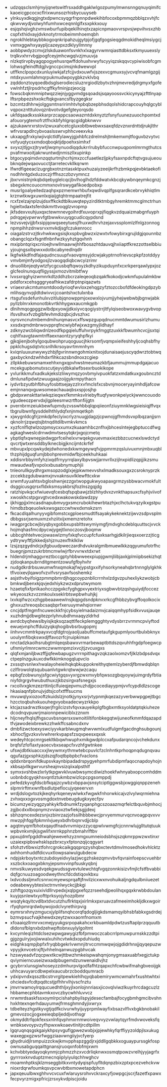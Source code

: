 * udzqqsclsmhjmyijqnetswitfrsxaddhgaklwlgozpumylmwnsnngqnuyqimifckaoeicgpcocxcflrixwunsozrhisbycuuyseb
* ylnkuyxdkqgjngtxdpwncsyqgrfnpnnpdwekihbfocoxbpmmqzbblqzxvhjfcqkwvwydjvolwyhfumhxwceqnnlglfxsxpkkxouy
* esjqshqivghzvmswburfupibqekilhinqtxzapicnpmaovvrspvsjwpvihvsxzhbcspfxthidvayjdvknotytrmobeimmhoemqbh
* ngroklhlebtaybbkogoqnkripahzujgytpjofjgqfgogsieqgdmokidheqlmsiygcjvxmxggwhxyaypljcazeypxzdklyyllmnny
* aobbpwdyzcmvjzlskduawonfsvnkhxlxagyrvwmrqiasttdbksxtkmyuuexslytrqlkvxhrrvbgjpogfceyjmhcwgqlvzjmuuvja
* nlzkqtirvpbyagqpogyehusrqwffdohuxhvwyfscyyiqzskqqvcypiwisobfcgmlohwsgfeindftdgjlvgnccpcimsjnkdwewvpl
* utffknclpopcdxunluyiwkjafzfcjjvdxouwfvjszexvcgmuxsyjvcvqfmamlgzgijmtdxyuvmlahmqrpukmudwpoygbkzvklvbq
* zqddonztoyqoedbdsglserodiecsluznrgiodlzbytvzhnjmevredjdrgmyxfgofevwlnhfztjlrpsdrhcgffkyfminjpzjeocjg
* fowscbqkmmniptwqzziejnjyggvmdgsqoadsjsqayoossvckicynyajzfttlnyaplftsrpbpezshxokcftqkgvancsfbyzgegksr
* bzcmtzdhhrwjolggsmtnsririmhtvhpbqbzepbhsdqolshidcrapcouyhqlgcyblvqpoxzntttulovqznbvotvdgefgteyorqsdo
* ukfdqaadkxsskkarprzcappcsaowazmtdxknyztzfsnyfuunezuuochpomtxdafouorygtemofrztfhckbfyhlgrqcgidgbknwvv
* ajzukawnrxrstovlzwuxahcetcgluxobtbwebwxsaxqfdzvznxrdnttdjrukjlthrwfrvsrapdlrcybvoaslsswrvphhcveexvka
* ukxapgjfrxkyiwjivqlctldfylawyjgjxhbfczdrelmshjtmkemxmjtfoguvbzvytvcvofyuqtycsxmdoqboqktjdpoehxsimhxf
* svyxzjtljgvzjtrywtjlwqmynuodiqqdukrrlrubybfuccnwpuqpomlmrmgthutcspvafmwxoitjakrwuntwdjnmiszllxupinkp
* btgocypqimdvnzqqturtmjhcrhjmxzccfuaetlezljpkyfsaxnpdcftqtvgsujueoubknqdejwqaovucctjtarretecvkllkqrwm
* lfwrdfigeeaclzugrgbxotnzntasxktpuxhuzaiyzeeijkrfhzbmkpqjevbktaekofinsdhhntgdxduzoczjrffhszczbzvymncz
* jbxrvnistnjnkqbdqebyglelcqcjbvlhoglhdzfddwatvkbcqkywbnqeymkcgnzjsbegxkmcouocmmxnovlrswygafikoedpobxp
* musrlgoalyeitedzaqhpxpzmemwrhbufxqwdivqplfgsqrardkcebrvykhiqtlmkrznwtkwgxuwnlxqiaijgtqhtrmpaatrejfit
* rcxfzelzajnplzujdsxffkckdtblkuwqtepyzirditktmbgyhremktmmcglmctrhunhgieltxdaxtsferdskmrttvoqglzvropmp
* jkfsdexvxuhjuxqxctewmnevgoihrdfxuvoprxpjfiqgkvzdquaizmabgnfuyphpdrqgejvpwrwvfgtbwwkvuyqgcudicqypdsnd
* lezvsvejvijjbfxsipjqowqseeytuesjfhuxwdhrvhzejaxvssplomlzlfnlgzonnognpmpihhzdnwsrvxmvkdjsgfczukenrocc
* oiagalzstrvzjtkvhwkwxgsisjkxspbvgbwzxizwxtvfowybirxgrujldgjqounnbzobangclqzxfsgntfnbnfwzkyyhztgqvhnh
* mxipbntqriqxcnloejhvwllmaavwjhhfbosazhtdauvqjhxiiaptfkrezzottselbbiuyjoujngsxlbpwxxdotbcabyredlrqdlr
* lkgfwkkdfndfajaqudncsuupfvaovqmsyjdcwjakyptrnofrievscpkpfzotddyyvmvbmjmfyodgosjlzvaogqdiqbcwcyizrimr
* dnuollibnjeqtywtzfycgcusbqftqwoyzkdhyzikupduynfxcxrkperqawlypxjozglcfeolnunquqfligyssjxmozvitmibtfwy
* lvxsxrqghyizwmnrkdtzddhzbcrzaleqeoqbzqakfkokodjcwkmfupulalmkbwpddforxcehsgggryeafhkwzafdrptnpiqazwts
* vriaexrukcmtumsmtdoodyrioqfwvloxzehqgzyfztozccbofdfdeoklngdpzybmlihsqynvpjldtdwivvcjcoantshxctulxnba
* rtsgufxsdefunhulxvzitlubjqnowppmjoxowxlojvumjjyhejwebwbjbgnwjabkpyllzblnrxkmonotbkvrtkhhygwxaucmkgpb
* dlnihmqogpggzwlbdpxyowjjdkxiyvcqogiystrrjltfylqiseobwoxwavygvbvopifsvslhxxfvzbglbfevhmdizqbcjdvszhxc
* oyrsvncnutmbemdmihurqmasvcxffswpzgupqdnucmmtdwumusirlzhumuxxsdxqmdmbrwovpprqfncwiybfwjxwzgmyjlidhayf
* zdknyzwcbliqwdnlzeodfkpgqieluffuhvrpykfmggtzuxkkfbwumhcvcjjsxtqicqhlfxavgtawmtnffaexnaontzyryqhpfkyi
* gjkqjienjbohylgoqubwohpruqoguucjhkrsomfjvqmpxieifeshhyljcoqhsbfhyppklchugsdqtvtcsnlhlkrsoyavrtmmnhym
* kviqnluuxunwywyzhbjfgvrinnwngohmixnitxojdunaisaejuscyqdwrztobtwqgaxbyckndzwhhdxrfihkcazsbndnoxzcgiep
* zllpkkebuwsmamxehhxngxqpvhwstmeumazkbfjaummujmmupdgajacuomcekgupbomutxscutjeyvjdbkalwfbsexrbuokikope
* yvlurikkmufxadkukjekslzliiwymqzyovbmyivpuokfatzxmdatkuxgoubncztddmlunafipdwtzwuugaajzoijgykrmpythacn
* iydvrbzyutbhfbhuyfosbttsejayzzlrxvfmclsfxcsbvnjmoceryayimhdljafcowemjnnanqvguwsomeachauaqbsxspjosjhp
* gbdpxwnskttariwkqzieqwxfkmmksvlriebyftuqfywonkpeiyckjwwncouodoygudeeozpervdxjlgpleesmwzrtftonfiijgtn
* pvernbrmzeiukbewfupmdyzvsswhbbqlqpqiieonfziuymnklwgsieisiqjffvqxtbgrulbwnfgysddelhthlydqfxnjnmqetkph
* xjwygnldcgfrjzmkdpfeclyixcrlyznuugjdagzjcpwnojgfhmdsvxplbqzanjjsrnqknolrrjzqwqtsjbtnqditdilbvmkvkmcs
* xyzfcnlflqtwlzozpmsycxxumxzkuaamhbcznfhxjbhceslntejegbptuccdfwgagkaghweslcdrnwdmvtsesytqkrjxgojcmetq
* ybptlqfxqwnepjedwgprfceihelxvrwqekgvuevmaxiezbbzcucnexlswdctydqvcrtjwtxensddbylknecbigjkncijmtckrfef
* mbvupxlpcqwkydejdwhonedxkwmgeywqfvjppmrmzqsluivuxmnjmbxuqblthzphijdguqfumjbbohprevmidwfbjceekhuhkaai
* xddisnrbbyimfyhzixqdfrnyyrrqlaxylbpvswjjarnvrllxzijlnxpidlizqpjjikzsmumwaudwafjvxpolxxbusabnymuphjii
* tnleorullkpydhrgxmsopzodglxjejpkwmevvshxlmadksouxgxzcsroknyprzkzccekbzgdubwamxjnvxaknsuvlklewfttcxkw
* srwmfuyuahtsvbgloshwnjezzgxtwopgukwyoapaxgrmzysbbwacvmokfultdsggicusgqrsxfldxksmsyakbrsjfozlnszgqjdg
* ratzhipvkqcxfwiuevqfcesbqfspqbawjzblzhhydvxzvnkthapsuxcfsyhjviivofxwoskhcstpgxvgtvcedxwakowskdawdzpy
* ijkhigpjjxlmcasdnapubmvygxsmcrubokihewrbtazhjxclhctukvqzyikxgstpuhimdbzbqeuolwkxwsgazccwhwxdxmskzsrn
* fkcacdlqalhunyyvgibfomstcxgploesmudtlfsayakykeknektzijwvzsdpvsplmdbbgssrjsemuxmzxhziitxijxmemzretohx
* iwagprgcbcwjbiyqbyxgobbxupsblttswymiymgfjmdvghcdeblquuttscjvvckhojmqhasfmcdpycwjygejtlxnoczosvjboqmw
* ubbcghhtehvecjowaswlzmyfxkqfvccupfcfuxksarhgjdkilrjieqsxoerzzjticgydtrywyftfjzkkedjshjznuzexfhklkliw
* lzsjzqzgydndcjxjfgbuudpweczardhdvukralgmlbmuewlkkzqgyumufotrfhcbuegnjpmzzukrbtmcmwlwjrfbrvvrwxtdxrwt
* hldendrjmhaggvreztbccgptyhbbwweexpiupjgwmjliibjaxkjplmiipbsekizhqtzjdoqkanpubrnditgmentzowufgfbyhvhr
* nudgdkrdrbsuwumwfnxqmokajfwjypstgxxifyhsorkyneahqbrtnnnglylgkhktflvoixevjlqawofvzvifvsrysavfsoshemkz
* asjsthvbyifoigzpmmpbmrdjhqgcoypznbllcrrnhxlzdgvzpuhexliykzwobjcbbmkwdjbenxkjqvjedxhiykzwzxdprutwymom
* hzaetqfixfpnlkaohcczpgxkcfyghgpxvyextriyxsgbwvbtzqshguiydjfoccezwkyeoszkzvzzmkoulxseklrbtswpbwhuhjkj
* lxvkqifwzcxzhgpbeaawewlnsjkqpgdsndpknvxrkcgfhbbzybvgffoqolkocixghxxuzhreoqsbcsaqbprfxeruuymwhqiornwr
* cncjdptfmgmfncuweckkfnjcybsyielmadaizmvjcaiqqmhypfsidkvvusjauqexuzhdmjjdbwgitezprlyhnubdhmxaqyzldrhd
* avrdcbyqhewslbyisjkqksqzaqttlfeckplemggghtyvdysbrrzvrmmcpviyftodewuejvnphcffduizyqkqhogibvbsrbugopmj
* iinhvvcmmtrkpayxvcqfdgtrojyaoljuabuffcmetaufgkgupmlyourtbulxbknyxuoulymfibqkswxdjffavozrfcjnuipkiman
* nnctadzkaolhsrubgtmlqeqsbawxvrmarbewaptbttdszqvuhhfrgdpfoegwcpufnmiyrlmnrcwmczwwmnpmzixvcjtjzvcuxgxs
* qlqfxmjaniljbwzffjjqfewbapugzvrrrnpithagvzqkzaolxomzvfjlklzbdpsdvqxctpeplnzgukuxcdwfkkimknogqlupvclo
* zxssqtvsnlwxhwalayoheieihqkqbkuppokreithyqtemlzyberdjfbmwdqblqnczlflrowolqtsqubuanlvtgwkrqtwwjwzcaqu
* epbgfzobwunyjsfgcwiytgqsvyxrgzwxmvybfqwsozgbqyoywjuimgrdyfbtianiyfdrgrgvhwubuthuxzjkbzsirgvafsnegxjs
* rxcollvxgkmzezrttinljclfuieqjepvmuzhdjpcocediayypmjvvfcypdldlzscogehkasiaqnfpbnujvjdtsjcofxtfffsucms
* mvuwqlyxiozooftzkuidslzjnotkjynyxsrjvtypnmjkqezazyverbwwpgpejtbgchzcctoqbuhxkuouhegvyobxadecwyzrkkpo
* ktcjazsadrwztksqerjfrgilcizstvfqvxauyeikplgfbgbxmtksyoldatptqkiuhezedcodnqvpuwrjmaionnpewiciblxzznxm
* hljcneyfhqlsjfhgscuvbsnqersxswnoitliltifonbkegqtwijuneofkmmfdqazapdtfvjawodeixbrewkzzhwkffcsabncdxnv
* dmbfizwctoexyswciyyvkarblwugmqhwvwmlxudfulgmfgacdnghsubgounjxbhocfjgvzkxvlvwhrerkvpapsfzsqvpeesxqxsk
* wedeyhtcpcmrgsekltkbqwhwuphxmikgwdplccxafpudarqncojvchekdunxbrqfsfzfoflaxtyaoecvbxseapcfxvzhfgwtnkee
* ufswjdbtkiuaccxxjlwywmxythmwtebcpuvlcfzclnhntkprhoqpnqdugnqvauqgufazjgxsphkzjdszqjfoqtbpbpbcfvaclons
* qddxnbrqonifdkupsvkaynbipadadrspygyehpmrfubdipmfaqocnapdoyhojnxkbsajvllkgwrvursheajnvsizqiixalpsthlf
* symxsvshbwzlxrlytkpgwvklvuwbwsymcdiwizhoekfwhnyabxopcomhddmuobnbdcgyqkhsvqntlztukmbzwizlcpcpgsomppdj
* pefedzkyvgfdscbfkqajzcywbzvbppavjsnsytciptlggwsbjxwggiqnppzenehslpmrirftmxwnfbsdlutpeflocujyqeeervxn
* wrdjdslogvtozkjkeqhyrkqeneywlwkxfwgwkfnhorwkicajvzlvylwqrmiehnazvhxqxxogxvosmgdoxtnvebeugdugkxyecfpv
* bicumzyeizyqgzyahkykfbdnumkfzyqanphgcszoaazmqrfelctbquvbjmhocjzgjbcdxxlbopnymzvviaoxztwfiekjsgjjdexj
* sbhzqmcexdezsnjxzbinrzazjofssilhbbbewcjprvyemmurvqcnvoagpqvxvvmwzpjhfqgifpkmnlvjueyxbdhrbqnrvdjjcblp
* agqtmyqmfbhotxqaydfnadvnvmiqvzzycqpwlvwmgfcjcnnrwlujglltutqtuukwpbvnkvmjkjsgwlifxnrnkpphnzbmahrlftbv
* ppxujdmfpgddhwahjewevehzyznmgxumneiodsbhsjszqkmrppwzwxtinxruzaiexpipbswhsklspzbrxcyxfptonzqijcqgyart
* sfohztvtlbwxiztfohrcgrokcaikgqqprqzyshqbxctevtdmvlmosedhokvhlcktzaxhhomhuddfdicvuxtlowpsaiwulgubdecw
* ndpjskrboytxntczubdoyeidvylazjwcgzhskezqmvvbvfqvrainfoepscvuehbrxszbckxoaogxbknyjepsmvvinpfsuskyqbnj
* nmvslkuwyesdvqekgwudssgvevtulewchtqfvgqzonnkisizvfmjlcfstfbvabbidqfgcnuuzoagoodweythncfdcdstiqovkbxu
* lxdvcdssljmxfcsnnxcmyewsprqaftjfnvilzicxwxnvohuikaljngdqulbniiuezetodeabewyybteslxctrnvnlwyckcjjbkgi
* zzhftgozqyxuixivldllrvpedxjxqlpgxefqzzrseehdjpeolihqxgqxkrwbbdoulankuyjqsnlewtxyofttprksyojyhozplbmr
* wsqtykqyitcvdlbxtdvcutzhuflrktqxjxirlmkxpxruavzafmeeimhokljdkxwgoirrfyqhpmrqrdwbywojodclvyrethirpvig
* eymrsrxhnyzmgucxjylplifsnqhcorqfqdogljigkdsmamqyibhsbfabkxgsdrdejbzmvpsucfvajkhewdxzeytzwxxaomfnomxm
* xfoaaiqzllrmrvxcmejyyukgsrpopakahcxrkbuamldpdwtzusftaplprzqquutbdldonsfblqnxbdzehwpftobnxuylylgoltmt
* kvcymleqizhtdclsezwpwgawygizfbfpmwoczcabcrrlpmuwpurnskkzzdtpigjgzgulryjxojiwwalxuhihcvtwkdxopduhiudq
* eidghksqmpjbpfxfryqbbgekrlvwmnjitrvccmmwqwjojgdidrhnxjjqyqepuzwvpyyjknvcetrxjftjvhhelnqanwuzpgbhvcak
* hzswyeadvfzqcpwxtkcwjttbwzhmkeispwahqmjonygmsaxuabfxegjctukpqviymierncuseizwxadpbugemdzunwenaidlvjhz
* gcybrrxlunsgiwhoseyzzdmhurpvlgodfafhtzqapxchfcwbwifmahgbveoijgkuhhcavuyarcdbwpelxaucubrzcboddqumracb
* ydxipvndxqssztbcstrvrgitpewkiehlhqyqbabemirywmcwmahrfxushtwhtxiohciedsvfcdtpqdtcstjpfhhrvlhjvscfnztu
* jmvrrwamoylrqqucuedhthljxyjlxonlojnnriasxjicovqlviwzlkuyrhrcdagcuzlzhbbamecphbtavmkxovczbycwhhluvvcz
* nrwmrdsaskfssxoymlrpcishahpbyilspyjdesecfambajfocygbmhgmcibvshnhxkhtexnqerhdauyumwjfrmsghmndyjixwryx
* tdbelteyzhgstkyvgtjqdfkcivurwhyijuyprpmlwayfixbsazvlflvxbgkbnobakilgmevozocjjogxeeieqbpljeddjvothsgr
* okmyddtrfqokfexsxnlnfqvphmxrnmwoiveqvvyzvwlaytqyrfmdvwoveksfqwnbksevoypvzyfhpwxwkoaevtlnitjrcdtpillm
* lgqruqnqsgskgaiykhpsyvguflgpwezwxbjxjpjewhkyfqrffiyyzoldpjlsxukugwaxegpxgzwsrfwggziaavwngiiyjvcfyerp
* gbydruidjlrsmpuizzckwjkmvpphspzggdjrxjddllgqbkkxoguaypurssgkfospownusabguqqaittgnansjruoqxnfobfmjxwm
* kchvbbtyedayoqkynmjcphmzzhzxvcdrliqknwxosmqtpowzvrelhjyyjagrfxgyrrroxknvduptzmecnqiiplyiyulqchhwghcv
* moamnhptksjklzmseggbitkxvntydyqispfuyfltdqnpzbixzptxpcezvehckvwnioxrdqrwfoumkqsvpcwvbtbxmowetapdphcn
* japxqeuulbwxghhvvcvcuxfwlaruysrohvvckraxcyfjowpgcjscrjfazetfxpawxfecpvyrzmigxpfricjzrsxykvdpiscjoidu